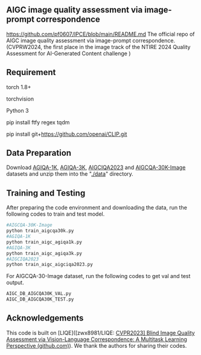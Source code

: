 ## AIGC image quality assessment via image-prompt correspondence
https://github.com/pf0607/IPCE/blob/main/README.md
The official repo of AIGC image quality assessment via image-prompt correspondence. (CVPRW2024, the first place in the image track of the NTIRE 2024 Quality Assessment for AI-Generated Content challenge )

## Requirement

torch 1.8+

torchvision

Python 3

pip install ftfy regex tqdm

pip install git+https://github.com/openai/CLIP.git

## Data Preparation

Download [AGIQA-1K](https://github.com/lcysyzxdxc/AGIQA-1k-Database), [AGIQA-3K](https://github.com/lcysyzxdxc/AGIQA-3k-Database), [AIGCIQA2023](https://github.com/wangjiarui153/AIGCIQA2023) and [AIGCQA-30K-Image](https://www.modelscope.cn/datasets/lcysyzxdxc/AIGCQA-30K-Image/summary) datasets and unzip them into the "<u>./data</u>" directory.

## Training and Testing

After preparing the code environment and downloading the data, run the following codes to train and test model.

```bash
#AIGCQA-30K-Image
python train_aigcqa30k.py
#AGIQA-1K
python train_aigc_agiqa1k.py
#AGIQA-3K
python train_aigc_agiqa3k.py
#AIGCIQA2023
python train_aigc_aigciqa2023.py
```

For AIGCQA-30-Image dataset, run the following codes to get val and test output.

```bash
AIGC_DB_AIGCQA30K_VAL.py
AIGC_DB_AIGCQA30K_TEST.py
```

## Acknowledgements

This code is built on [LIQE]([zwx8981/LIQE: [CVPR2023\] Blind Image Quality Assessment via Vision-Language Correspondence: A Multitask Learning Perspective (github.com)](https://github.com/zwx8981/LIQE)). We thank the authors for sharing their codes.
